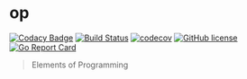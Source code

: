 # op

[![Codacy Badge](https://api.codacy.com/project/badge/Grade/c71141a8ea664afba492c6278d9944bf)](https://app.codacy.com/app/zwfang/op-go?utm_source=github.com&utm_medium=referral&utm_content=zwfang/op-go&utm_campaign=Badge_Grade_Dashboard)
[![Build Status](https://travis-ci.com/zwfang/op-go.svg?branch=master)](https://travis-ci.com/zwfang/op-go)
[![codecov](https://codecov.io/gh/zwfang/op-go/branch/master/graph/badge.svg)](https://codecov.io/gh/zwfang/op-go)
[![GitHub license](https://img.shields.io/github/license/zwfang/op-go.svg)](https://github.com/zwfang/op-go/blob/master/LICENSE)
[![Go Report Card](https://goreportcard.com/badge/github.com/zwfang/op-go)](https://goreportcard.com/report/github.com/zwfang/op-go)

> Elements of Programming
